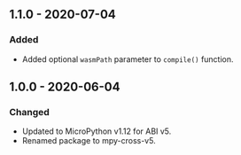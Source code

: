 
## 1.1.0 - 2020-07-04
### Added
- Added optional `wasmPath` parameter to `compile()` function.

## 1.0.0 - 2020-06-04
### Changed
- Updated to MicroPython v1.12 for ABI v5.
- Renamed package to mpy-cross-v5.
